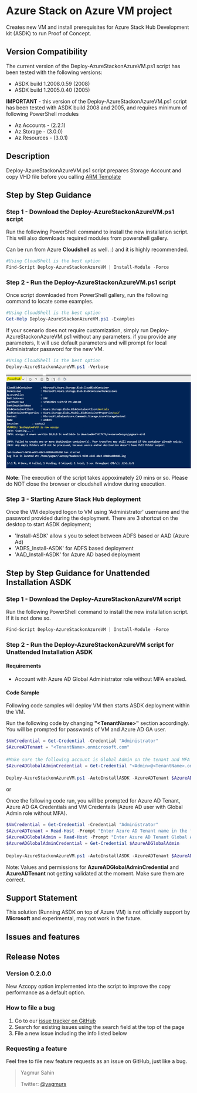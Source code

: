 # Azure Stack on Azure VM project

Creates new VM and install prerequisites for Azure Stack Hub Development kit (ASDK) to run Proof of Concept.

## Version Compatibility

The current version of the Deploy-AzureStackonAzureVM.ps1 script has been tested with the following versions:

* ASDK build 1.2008.0.59 (2008)
* ASDK build 1.2005.0.40 (2005)

**IMPORTANT** - this version of the Deploy-AzureStackonAzureVM.ps1 script has been tested with ASDK build 2008 and 2005, and requires minimum of following PowerShell modules

* Az.Accounts - (2.2.1)
* Az.Storage - (3.0.0)
* Az.Resources - (3.0.1)

## Description

Deploy-AzureStackonAzureVM.ps1 script prepares Storage Account and copy VHD file before you calling [ARM Template](/ARMv2/azuredeploy.json)

## Step by Step Guidance

### Step 1 - Download the Deploy-AzureStackonAzureVM.ps1 script

Run the following PowerShell command to install the new installation script. This will also downloads required modules from powershell gallery.

Can be run from Azure **__Cloudshell__** as well. :) and it is highly recommended.

```powershell
#Using CloudShell is the best option
Find-Script Deploy-AzureStackonAzureVM | Install-Module -Force

```

### Step 2 - Run the Deploy-AzureStackonAzureVM.ps1 script

Once script downloaded from PowerShell gallery, run the following command to locate some examples. 

```powershell
#Using CloudShell is the best option
Get-Help Deploy-AzureStackonAzureVM.ps1 -Examples
```

If your scenario does not require customization, simply run Deploy-AzureStackonAzureVM.ps1 without any parameters.
if you provide any parameters, It will use default parameters and will prompt for local Administrator password for the new VM.

```powershell
#Using CloudShell is the best option
Deploy-AzureStackonAzureVM.ps1 -Verbose
```

![alt](./.images/cloudshell.png)

**Note**: The execution of the script takes appoximately 20 mins or so. Please do NOT close the browser or cloudshell window during execution.

### Step 3 - Starting Azure Stack Hub deployment

Once the VM deployed logon to VM using 'Administrator' username and the password provided during the deployment. There are 3 shortcut on the desktop to start ASDK deployment;

* 'Install-ASDK' allow s you to select between ADFS based or AAD (Azure Ad)
* 'ADFS_Install-ASDK' for ADFS based deployment
* 'AAD_Install-ASDK' for Azure AD based deployment

## Step by Step Guidance for Unattended Installation ASDK

### Step 1 - Download the Deploy-AzureStackonAzureVM script

Run the following PowerShell command to install the new installation script. If it is not done so.

```powershell
Find-Script Deploy-AzureStackonAzureVM | Install-Module -Force
```

### Step 2 - Run the Deploy-AzureStackonAzureVM script for Unattended Installation ASDK

#### **Requirements**

* Account with Azure AD Global Administrator role without MFA enabled.

#### Code Sample

Following code samples will deploy VM then starts ASDK deployment within the VM.

Run the following code by changing **"\<TenantName>"** section accordingly. You will be prompted for passwords of VM and Azure AD GA user.

```powershell
$VmCredential = Get-Credential -Credential "Administrator"
$AzureADTenant = "<TenantName>.onmicrosoft.com"

#Make sure the following account is Global Admin on the tenant and MFA is not enabled.
$AzureADGlobalAdminCredential = Get-Credential "<Admin>@<TenantName>.onmicrosoft.com" 

Deploy-AzureStackonAzureVM.ps1 -AutoInstallASDK -AzureADTenant $AzureADTenant -AzureADGlobalAdminCredential $AzureADGlobalAdminCredential -VmCredential $VmCredential -Verbose
```

or

Once the following code run, you will be prompted for Azure AD Tenant, Azure AD GA Credentials and VM Credentails (Azure AD user with Global Admin role without MFA).

```powershell
$VmCredential = Get-Credential -Credential "Administrator"
$AzureADTenant = Read-Host -Prompt "Enter Azure AD Tenant name in the following format: <TenantName>.onmicrosoft.com"
$AzureADGlobalAdmin = Read-Host -Prompt "Enter Azure AD Tenant Global Administrator's UPN in the following format: <Admin>@<TenantName>.onmicrosoft.com"
$AzureADGlobalAdminCredential = Get-Credential $AzureADGlobalAdmin

Deploy-AzureStackonAzureVM.ps1 -AutoInstallASDK -AzureADTenant $AzureADTenant -AzureADGlobalAdminCredential $AzureADGlobalAdminCredential -VmCredential $VmCredential -Verbose
```

Note: Values and permissions for **AzureADGlobalAdminCredential** and **AzureADTenant** not getting validated at the moment. Make sure them are correct.

## Support Statement

This solution (Running ASDK on top of Azure VM) is not officially support by **Microsoft** and experimental, may not work in the future.

## Issues and features

## Release Notes

### Version 0.2.0.0

New Azcopy option implemented into the script to improve the copy performance as a default option.

### How to file a bug

1. Go to our [issue tracker on GitHub](https://github.com/yagmurs/AzureStack-VM-PoC/issues)
1. Search for existing issues using the search field at the top of the page
1. File a new issue including the info listed below

### Requesting a feature

Feel free to file new feature requests as an issue on GitHub, just like a bug.

 > Yagmur Sahin
 >
 > Twitter: [@yagmurs](https://twitter.com/yagmurs)
